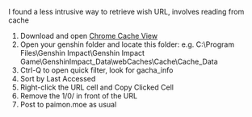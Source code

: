 I found a less intrusive way to retrieve wish URL, involves reading from cache
1. Download and open [Chrome Cache View](https://www.nirsoft.net/utils/chromecacheview.zip)
2. Open your genshin folder and locate this folder: e.g.
C:\Program Files\Genshin Impact\Genshin Impact Game\GenshinImpact_Data\webCaches\Cache\Cache_Data
3. Ctrl-Q to open quick filter, look for gacha_info
4. Sort by Last Accessed
5. Right-click the URL cell and Copy Clicked Cell
6. Remove the 1/0/ in front of the URL
7. Post to paimon.moe as usual
